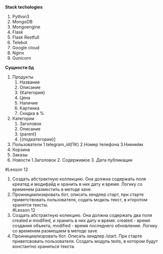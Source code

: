 **Stack techologies**
1) Python3
2) MongoDB
3) Mongoengine
4) Flask
5) Flask Restfull
6) Telebot
7) Google cloud
8) Nginx
9) Gunicorn


**Сущности бд**
1) Продукты
    1. Название
    2. Описание
    3. {Категория}
    4. Цена
    5. Наличие
    6. Картинка
    7. Скидка в %
2) Категории
    1. Заголовок
    2. Описание
    3. {parent}
    4. [{подкатегории}]
3) Пользователи
    1.telegram_id(ПК)
    2.Номер телефона
    3.Никнейм
4) Корзина
5) Заказы
6) Новости
    1.Заголовок
    2. Содержимое
    3. Дата публикации
    
    

#Lesson 12
1) Создать абстрактную коллекцию. Она должна содержать поля креатед и модифайд и хранить в них дату и время. 
Логику со временем разместить в методе save.
2) Проинициализировать бот, описать хендлер старт, при старте приветствовать пользователя, содать модкль текст, 
в кторотом хранятся тексты.     
#Lesson 12
1) Создать абстрактную колекцию. Она должна содержать два поля created и modified, и хранить в них дату и время. 
created - время создания объекта, modified - время последнего обновления. Логику со временем размещаем в методе save.
2) Проинициализровать бот. Описать хендлер /start. При старте приветсвовать пользователя. Создать модуль texts, в котором 
будут константно храниться текста.


